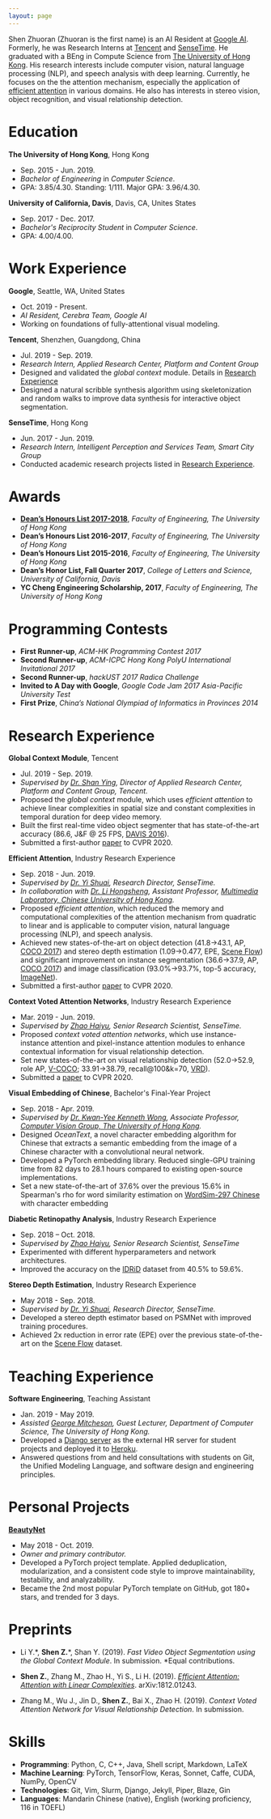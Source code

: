 ```yaml
---
layout: page
---
```


Shen Zhuoran (Zhuoran is the first name) is an AI Resident at [Google AI](https://ai.google/). Formerly, he was Research Interns at [Tencent](https://www.tencent.com/en-us/) and [SenseTime](https://www.sensetime.com/en/). He graduated with a BEng in Compute Science from [The University of Hong Kong](https://www.hku.hk/). His research interests include computer vision, natural language processing (NLP), and speech analysis with deep learning. Currently, he focuses on the the attention mechanism, especially the application of [efficient attention](ai/2019/03/23/decomposed-attention.html) in various domains. He also has interests in stereo vision, object recognition, and visual relationship detection.

# Education

**The University of Hong Kong**, Hong Kong

- Sep. 2015 - Jun. 2019.
- *Bachelor of Engineering* in *Computer Science*.
- GPA: 3.85/4.30. Standing: 1/111. Major GPA: 3.96/4.30.

**University of California, Davis**, Davis, CA, Unites States

- Sep. 2017 - Dec. 2017.
- *Bachelor's Reciprocity Student* in *Computer Science*.
- GPA: 4.00/4.00.

# Work Experience

**Google**, Seattle, WA, United States

- Oct. 2019 - Present.
- *AI Resident, Cerebra Team, Google AI*
- Working on foundations of fully-attentional visual modeling.

**Tencent**, Shenzhen, Guangdong, China

- Jul. 2019 - Sep. 2019.
- *Research Intern, Applied Research Center, Platform and Content Group*
- Designed and validated the *global context* module. Details in [Research Experience](#research-experience)
- Designed a natural scribble synthesis algorithm using skeletonization and random walks to improve data synthesis for interactive object segmentation.

**SenseTime**, Hong Kong

- Jun. 2017 - Jun. 2019.
- *Research Intern, Intelligent Perception and Services Team, Smart City Group*
- Conducted academic research projects listed in [Research Experience](#research-experience).

# Awards

- [**Dean’s Honours List 2017-2018**](https://www.cs.hku.hk/data/news/2017/0717_ACM-HK_2017.htm), *Faculty of Engineering, The University of Hong Kong*
- **Dean’s Honours List 2016-2017**, *Faculty of Engineering, The University of Hong Kong*
- **Dean’s Honours List 2015-2016**, *Faculty of Engineering, The University of Hong Kong*
- **Dean’s Honor List, Fall Quarter 2017**, *College of Letters and Science, University of California, Davis*
- **YC Cheng Engineering Scholarship, 2017**, *Faculty of Engineering, The University of Hong Kong*

# Programming Contests

- **First Runner-up**, *ACM-HK Programming Contest 2017*
- **Second Runner-up**, *ACM-ICPC Hong Kong PolyU International Invitational 2017*
- **Second Runner-up**, *hackUST 2017 Radica Challenge*
- **Invited to A Day with Google**, *Google Code Jam 2017 Asia-Pacific University Test*
- **First Prize**, *China’s National Olympiad of Informatics in Provinces 2014*

# Research Experience

**Global Context Module**, Tencent
- Jul. 2019 - Sep. 2019.
- *Supervised by [Dr. Shan Ying](https://scholar.google.com/citations?user=4oXBp9UAAAAJ&hl=en), Director of Applied Research Center, Platform and Content Group, Tencent.*
- Proposed the *global context* module, which uses *efficient attention* to achieve linear complexities in spatial size and constant complexities in temporal duration for deep video memory.
- Built the first real-time video object segmenter that has state-of-the-art accuracy (86.6, J&F @ 25 FPS, [DAVIS 2016](https://davischallenge.org/)).
- Submitted a first-author [paper](#preprints) to CVPR 2020.

**Efficient Attention**, Industry Research Experience

- Sep. 2018 - Jun. 2019.
- *Supervised by [Dr. Yi Shuai](https://scholar.google.com.hk/citations?user=afbbNmwAAAAJ), Research Director, SenseTime.*
- *In collaboration with [Dr. Li Hongsheng](https://www.ee.cuhk.edu.hk/~hsli/), Assistant Professor, [Multimedia Laboratory, Chinese University of Hong Kong](http://mmlab.ie.cuhk.edu.hk/).*
- Proposed *efficient attention*, which reduced the memory and computational complexities of the attention mechanism from quadratic to linear and is applicable to computer vision, natural language processing (NLP), and speech analysis.
- Achieved new states-of-the-art on object detection (41.8→43.1, AP, [COCO 2017](http://cocodataset.org/#detection-2017)) and stereo depth estimation (1.09→0.477, EPE, [Scene Flow](https://lmb.informatik.uni-freiburg.de/resources/datasets/SceneFlowDatasets.en.html)) and significant improvement on instance segmentation (36.6→37.9, AP, [COCO 2017](http://cocodataset.org/#detection-2017)) and image classification (93.0%→93.7%, top-5 accuracy, [ImageNet](https://www.kaggle.com/image-net)).
- Submitted a first-author [paper](#preprints) to CVPR 2020.

**Context Voted Attention Networks**, Industry Research Experience

- Mar. 2019 - Jun. 2019.
- *Supervised by [Zhao Haiyu](https://scholar.google.com/citations?user=oGM5N1kAAAAJ), Senior Research Scientist, SenseTime.*
- Proposed *context voted attention networks*, which use instance-instance attention and pixel-instance attention modules to enhance contextual information for visual relationship detection.
- Set new states-of-the-art on visual relationship detection (52.0→52.9, role AP, [V-COCO](https://arxiv.org/abs/1505.04474); 33.91→38.79, recall@100&k=70, [VRD](https://cs.stanford.edu/people/ranjaykrishna/vrd/)).
- Submitted a [paper](#preprints) to CVPR 2020.

**Visual Embedding of Chinese**, Bachelor's Final-Year Project

- Sep. 2018 - Apr. 2019.
- *Supervised by [Dr. Kwan-Yee Kenneth Wong](https://i.cs.hku.hk/~kykwong/), Associate Professor, [Computer Vision Group, The University of Hong Kong](http://www.visionlab.cs.hku.hk/).*
- Designed *OceanText*, a novel character embedding algorithm for Chinese that extracts a semantic embedding from the image of a Chinese character with a convolutional neural network.
- Developed a PyTorch embedding library. Reduced single-GPU training time from 82 days to 28.1 hours compared to existing open-source implementations.
- Set a new state-of-the-art of 37.6% over the previous 15.6% in Spearman's rho for word similarity estimation on [WordSim-297 Chinese](https://github.com/Leonard-Xu/CWE/blob/master/data/297.txt) with character embedding

**Diabetic Retinopathy Analysis**, Industry Research Experience

- Sep. 2018 – Oct. 2018.
- *Supervised by [Zhao Haiyu](https://scholar.google.com/citations?user=oGM5N1kAAAAJ), Senior Research Scientist, SenseTime*
- Experimented with different hyperparameters and network architectures.
- Improved the accuracy on the [IDRiD](https://idrid.grand-challenge.org/Grading/) dataset from 40.5% to 59.6%.

**Stereo Depth Estimation**, Industry Research Experience

- May 2018 - Sep. 2018.
- *Supervised by [Dr. Yi Shuai](https://scholar.google.com.hk/citations?user=afbbNmwAAAAJ), Research Director, SenseTime.*
- Developed a stereo depth estimator based on PSMNet with improved training procedures.
- Achieved 2x reduction in error rate (EPE) over the previous state-of-the-art on the [Scene Flow](https://lmb.informatik.uni-freiburg.de/resources/datasets/SceneFlowDatasets.en.html) dataset.

# Teaching Experience

**Software Engineering**, Teaching Assistant

- Jan. 2019 - May 2019.
- *Assisted [George Mitcheson](https://www.cs.hku.hk/people/profile.jsp?teacher=georgem), Guest Lecturer, Department of Computer Science, The University of Hong Kong.*
- Developed a [Django server](https://github.com/gibicehr/hrserver) as the external HR server for student projects and deployed it to [Heroku](https://gibice-hrserver.herokuapp.com/).
- Answered questions from and held consultations with students on Git, the Unified Modeling Language, and software design and engineering principles.

# Personal Projects

[**BeautyNet**](https://github.com/cmsflash/beauty-net)

- May 2018 - Oct. 2019.
- *Owner and primary contributor.*
- Developed a PyTorch project template. Applied deduplication, modularization, and a consistent code style to improve maintainability, testability, and analyzability.
- Became the 2nd most popular PyTorch template on GitHub, got 180+ stars, and trended for 3 days.

# Preprints

- Li Y.\*, **Shen Z.**\*, Shan Y. (2019). *Fast Video Object Segmentation using the Global Context Module*. In submission. \*Equal contributions.

- **Shen Z.**, Zhang M., Zhao H., Yi S., Li H. (2019). [*Efficient Attention: Attention with Linear Complexities*](https://arxiv.org/abs/1812.01243). arXiv:1812.01243.

- Zhang M., Wu J., Jin D., **Shen Z.**, Bai X., Zhao H. (2019). *Context Voted Attention Network for Visual Relationship Detection*. In submission.

# Skills

- **Programming**: Python, C, C++, Java, Shell script, Markdown, LaTeX
- **Machine Learning**: PyTorch, TensorFlow, Keras, Sonnet, Caffe, CUDA, NumPy, OpenCV
- **Technologies**: Git, Vim, Slurm, Django, Jekyll, Piper, Blaze, Gin
- **Languages**: Mandarin Chinese (native), English (working proficiency, 116 in TOEFL)
